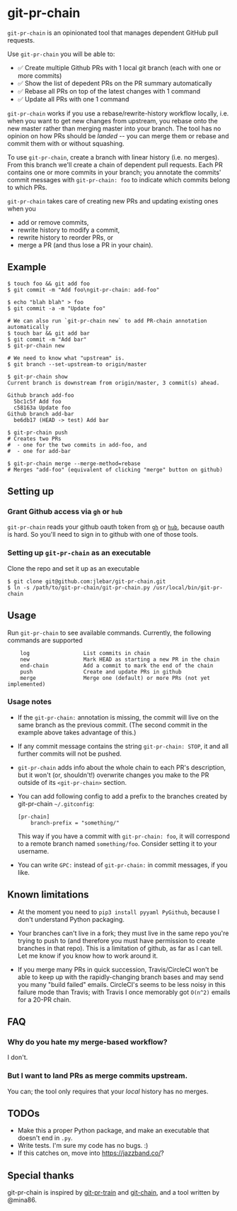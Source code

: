 # git-pr-chain

`git-pr-chain` is an opinionated tool that manages dependent GitHub pull
requests.

Use `git-pr-chain` you will be able to:

- ✅ Create multiple Github PRs with 1 local git branch (each with one or more commits)
- ✅ Show the list of depedent PRs on the PR summary automatically
- ✅ Rebase all PRs on top of the latest changes with 1 command
- ✅ Update all PRs with one 1 command

`git-pr-chain` works if you use a rebase/rewrite-history workflow locally, i.e.
when you want to get new changes from upstream, you rebase onto the new master
rather than merging master into your branch.  The tool has no opinion on how PRs
should be *landed* -- you can merge them or rebase and commit them with or
without squashing.

To use `git-pr-chain`, create a branch with linear history (i.e. no merges).
From this branch we'll create a chain of dependent pull requests.  Each PR
contains one or more commits in your branch; you annotate the commits' commit
messages with `git-pr-chain: foo` to indicate which commits belong to which PRs.

`git-pr-chain` takes care of creating new PRs and updating existing ones when
you

 - add or remove commits,
 - rewrite history to modify a commit,
 - rewrite history to reorder PRs, or
 - merge a PR (and thus lose a PR in your chain).

## Example

```
$ touch foo && git add foo
$ git commit -m "Add foo\ngit-pr-chain: add-foo"

$ echo "blah blah" > foo
$ git commit -a -m "Update foo"

# We can also run `git-pr-chain new` to add PR-chain annotation automatically
$ touch bar && git add bar
$ git commit -m "Add bar"
$ git-pr-chain new

# We need to know what "upstream" is.
$ git branch --set-upstream-to origin/master

$ git-pr-chain show
Current branch is downstream from origin/master, 3 commit(s) ahead.

Github branch add-foo
  5bc1c5f Add foo
  c58163a Update foo
Github branch add-bar
  be6db17 (HEAD -> test) Add bar

$ git-pr-chain push
# Creates two PRs
#  - one for the two commits in add-foo, and
#  - one for add-bar

$ git-pr-chain merge --merge-method=rebase
# Merges "add-foo" (equivalent of clicking "merge" button on github)
```

## Setting up

### Grant Github access via `gh` or `hub`
   `git-pr-chain` reads your github oauth token from
   [`gh`](https://github.com/cli/cli) or [`hub`](https://github.com/github/hub),
   because oauth is hard.  So you'll need to sign in to github with one of those
   tools.

### Setting up `git-pr-chain` as an executable

Clone the repo and set it up as an executable
```
$ git clone git@github.com:jlebar/git-pr-chain.git
$ ln -s /path/to/git-pr-chain/git-pr-chain.py /usr/local/bin/git-pr-chain
```

## Usage

Run `git-pr-chain` to see available commands. Currently, the following commands are supported

```
    log                 List commits in chain
    new                 Mark HEAD as starting a new PR in the chain
    end-chain           Add a commit to mark the end of the chain
    push                Create and update PRs in github
    merge               Merge one (default) or more PRs (not yet implemented)
```

### Usage notes

 * If the `git-pr-chain:` annotation is missing, the commit will live on the
   same branch as the previous commit.  (The second commit in the example above
   takes advantage of this.)

 * If any commit message contains the string `git-pr-chain: STOP`, it and all
   further commits will not be pushed.

 * `git-pr-chain` adds info about the whole chain to each PR's description, but
   it won't (or, shouldn't!) overwrite changes you make to the PR outside of its
   `<git-pr-chain>` section.

 * You can add following config to add a prefix to the branches created by git-pr-chain
   `~/.gitconfig`:

   ```
   [pr-chain]
       branch-prefix = "something/"
   ```

   This way if you have a commit with `git-pr-chain: foo`, it will correspond to
   a remote branch named `something/foo`. Consider setting it to your
   username.

 * You can write `GPC:` instead of `git-pr-chain:` in commit messages, if you
   like.

## Known limitations

 * At the moment you need to `pip3 install pyyaml PyGithub`, because I don't
   understand Python packaging.

 * Your branches can't live in a fork; they must live in the same repo you're
   trying to push to (and therefore you must have permission to create branches
   in that repo).  This is a limitation of github, as far as I can tell.  Let me
   know if you know how to work around it.

 * If you merge many PRs in quick succession, Travis/CircleCI won't be able to
   keep up with the rapidly-changing branch bases and may send you many "build
   failed" emails.  CircleCI's seems to be less noisy in this failure mode than
   Travis; with Travis I once memorably got `O(n^2)` emails for a 20-PR chain.

## FAQ

### Why do you hate my merge-based workflow?

I don't.

### But I want to land PRs as merge commits upstream.

You can; the tool only requires that your *local* history has no merges.

## TODOs

 - Make this a proper Python package, and make an executable that doesn't end in
   `.py`.
 - Write tests.  I'm sure my code has no bugs.  :)
 - If this catches on, move into https://jazzband.co/?

## Special thanks

git-pr-chain is inspired by [git-pr-train](https://github.com/realyze/pr-train)
and [git-chain](https://github.com/Shopify/git-chain), and a tool written by
@mina86.
